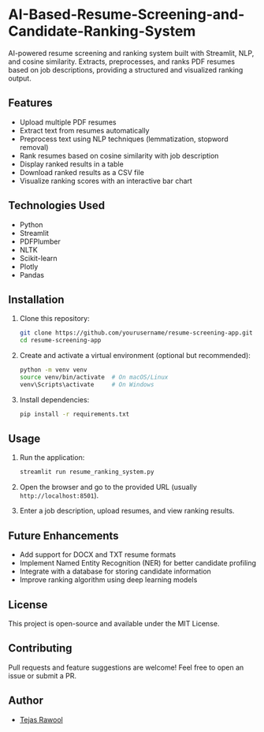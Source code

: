 # AI-Based-Resume-Screening-and-Candidate-Ranking-System
AI-powered resume screening and ranking system built with Streamlit, NLP, and cosine similarity. Extracts, preprocesses, and ranks PDF resumes based on job descriptions, providing a structured and visualized ranking output.

## Features
- Upload multiple PDF resumes
- Extract text from resumes automatically
- Preprocess text using NLP techniques (lemmatization, stopword removal)
- Rank resumes based on cosine similarity with job description
- Display ranked results in a table
- Download ranked results as a CSV file
- Visualize ranking scores with an interactive bar chart

## Technologies Used
- Python
- Streamlit
- PDFPlumber
- NLTK
- Scikit-learn
- Plotly
- Pandas

## Installation

1. Clone this repository:
   ```sh
   git clone https://github.com/yourusername/resume-screening-app.git
   cd resume-screening-app
   ```

2. Create and activate a virtual environment (optional but recommended):
   ```sh
   python -m venv venv
   source venv/bin/activate  # On macOS/Linux
   venv\Scripts\activate     # On Windows
   ```

3. Install dependencies:
   ```sh
   pip install -r requirements.txt
   ```

## Usage

1. Run the application:
   ```sh
   streamlit run resume_ranking_system.py
   ```

2. Open the browser and go to the provided URL (usually `http://localhost:8501`).

3. Enter a job description, upload resumes, and view ranking results.


## Future Enhancements
- Add support for DOCX and TXT resume formats
- Implement Named Entity Recognition (NER) for better candidate profiling
- Integrate with a database for storing candidate information
- Improve ranking algorithm using deep learning models

## License
This project is open-source and available under the MIT License.

## Contributing
Pull requests and feature suggestions are welcome! Feel free to open an issue or submit a PR.

## Author
- [Tejas Rawool](www.linkedin.com/in/tejas-rawool-067a722ab)

